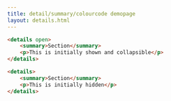 ```yaml
---
title: detail/summary/colourcode demopage 
layout: details.html
---
```



```html
<details open>
    <summary>Section</summary>
    <p>This is initially shown and collapsible</p>
</details>
```

<!-- details -->
<!-- summary -->

<!-- end:summary -->
```html
<details>
    <summary>Section</summary>
    <p>This is initially hidden</p>
</details>
```
<!-- end:details -->
